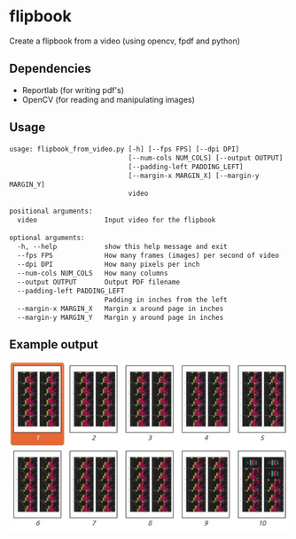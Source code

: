 # flipbook

Create a flipbook from a video (using opencv, fpdf and python)

## Dependencies

- Reportlab (for writing pdf's)
- OpenCV (for reading and manipulating images)

## Usage

```
usage: flipbook_from_video.py [-h] [--fps FPS] [--dpi DPI]
                              [--num-cols NUM_COLS] [--output OUTPUT]
                              [--padding-left PADDING_LEFT]
                              [--margin-x MARGIN_X] [--margin-y MARGIN_Y]
                              video

positional arguments:
  video                 Input video for the flipbook

optional arguments:
  -h, --help            show this help message and exit
  --fps FPS             How many frames (images) per second of video
  --dpi DPI             How many pixels per inch
  --num-cols NUM_COLS   How many columns
  --output OUTPUT       Output PDF filename
  --padding-left PADDING_LEFT
                        Padding in inches from the left
  --margin-x MARGIN_X   Margin x around page in inches
  --margin-y MARGIN_Y   Margin y around page in inches
```

## Example output

![Example](doc/example.jpeg)
